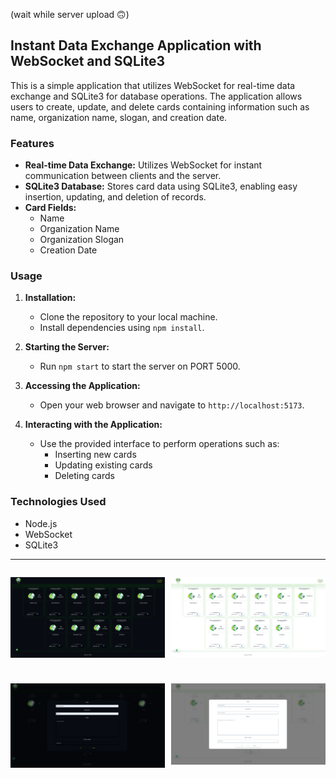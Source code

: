 (wait while server upload 🙃)

## Instant Data Exchange Application with WebSocket and SQLite3

This is a simple application that utilizes WebSocket for real-time data exchange and SQLite3 for database operations. The application allows users to create, update, and delete cards containing information such as name, organization name, slogan, and creation date.

### Features

- **Real-time Data Exchange:** Utilizes WebSocket for instant communication between clients and the server.
- **SQLite3 Database:** Stores card data using SQLite3, enabling easy insertion, updating, and deletion of records.
- **Card Fields:**
  - Name
  - Organization Name
  - Organization Slogan
  - Creation Date

### Usage

1. **Installation:**

   - Clone the repository to your local machine.
   - Install dependencies using `npm install`.

2. **Starting the Server:**

   - Run `npm start` to start the server on PORT 5000.

3. **Accessing the Application:**

   - Open your web browser and navigate to `http://localhost:5173`.

4. **Interacting with the Application:**
   - Use the provided interface to perform operations such as:
     - Inserting new cards
     - Updating existing cards
     - Deleting cards

### Technologies Used

- Node.js
- WebSocket
- SQLite3

---

<div style="display: grid; grid-template-columns: repeat(2, 1fr); grid-gap: 10px;">

![Screenshot](/src/assets/images/Screenshot_1.png)

![Screenshot](/src/assets/images/Screenshot_3.png)

![Screenshot](/src/assets/images/Screenshot_2.png)

![Screenshot](/src/assets/images/Screenshot_4.png)

</div>
